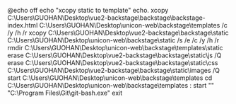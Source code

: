 @echo off
echo "xcopy static to template"
echo.
xcopy C:\Users\GUOHAN\Desktop\vue2-backstage\backstage\backstage-index.html C:\Users\GUOHAN\Desktop\unicon-web\backstage\templates /c /y /h /r
xcopy C:\Users\GUOHAN\Desktop\vue2-backstage\backstage\static C:\Users\GUOHAN\Desktop\unicon-web\backstage\static /s /e /c /y /h /r
rmdir C:\Users\GUOHAN\Desktop\unicon-web\backstage\templates\static
erase C:\Users\GUOHAN\Desktop\vue2-backstage\backstage\static\js /Q
erase C:\Users\GUOHAN\Desktop\vue2-backstage\backstage\static\css C:\Users\GUOHAN\Desktop\vue2-backstage\backstage\static\images /Q
start C:\Users\GUOHAN\Desktop\unicon-web\backstage\templates
cd C:\Users\GUOHAN\Desktop\unicon-web\backstage\templates
: start "" "C:\Program Files\Git\git-bash.exe"
exit
